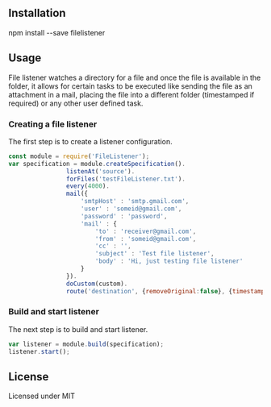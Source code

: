 ## Installation
npm install --save filelistener

## Usage
File listener watches a directory for a file and once the file is available in the folder, it allows for certain tasks to be executed like sending the file as an attachment in a mail, placing the file into a different folder (timestamped if required) or any other user defined task.

### Creating a file listener

The first step is to create a listener configuration.
```javascript
const module = require('FileListener');
var specification = module.createSpecification().
				listenAt('source').
				forFiles('testFileListener.txt').
				every(4000).
				mail({
					'smtpHost' : 'smtp.gmail.com',
					'user' : 'someid@gmail.com',
					'password' : 'password',
					'mail' : {
						'to' : 'receiver@gmail.com',
						'from' : 'someid@gmail.com',
						'cc' : '',
						'subject' : 'Test file listener',
						'body' : 'Hi, just testing file listener'
					}
				}).
				doCustom(custom).
				route('destination', {removeOriginal:false}, {timestamp:false});
```
### Build and start listener

The next step is to build and start listener.

```javascript
var listener = module.build(specification);
listener.start();
```

## License
Licensed under MIT
